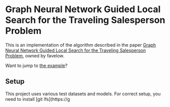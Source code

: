 # Graph Neural Network Guided Local Search for the Traveling Salesperson Problem

This is an implementation of the algorithm described in the paper [Graph Neural Network Guided Local Search for the Traveling Salesperson Problem](https://arxiv.org/abs/2110.05291), owned by favelow.

Want to jump to [the example](https://github.com/favelow/graph-neural-search-tsp#minimal-example)?

## Setup
This project uses various test datasets and models. For correct setup, you need to install [git lfs](https://g